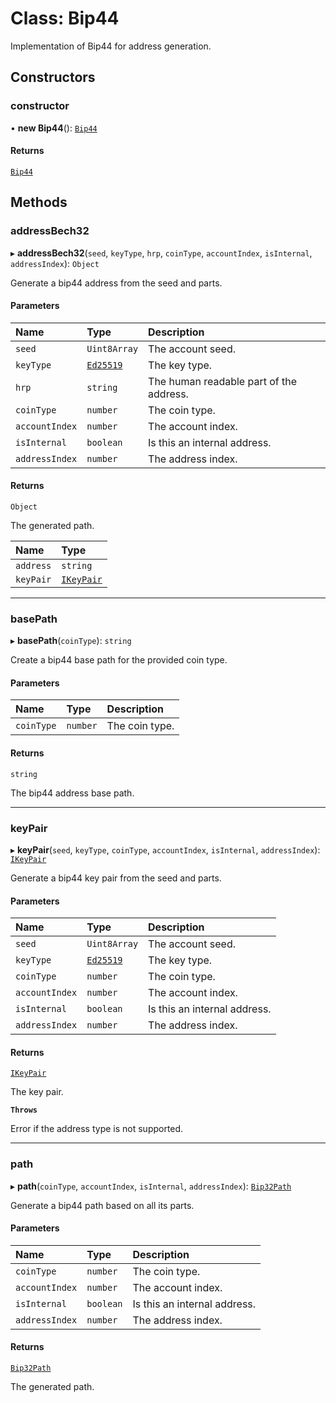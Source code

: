 # Class: Bip44

Implementation of Bip44 for address generation.

## Constructors

### constructor

• **new Bip44**(): [`Bip44`](Bip44.md)

#### Returns

[`Bip44`](Bip44.md)

## Methods

### addressBech32

▸ **addressBech32**(`seed`, `keyType`, `hrp`, `coinType`, `accountIndex`, `isInternal`, `addressIndex`): `Object`

Generate a bip44 address from the seed and parts.

#### Parameters

| Name | Type | Description |
| :------ | :------ | :------ |
| `seed` | `Uint8Array` | The account seed. |
| `keyType` | [`Ed25519`](../enums/KeyType.md#ed25519) | The key type. |
| `hrp` | `string` | The human readable part of the address. |
| `coinType` | `number` | The coin type. |
| `accountIndex` | `number` | The account index. |
| `isInternal` | `boolean` | Is this an internal address. |
| `addressIndex` | `number` | The address index. |

#### Returns

`Object`

The generated path.

| Name | Type |
| :------ | :------ |
| `address` | `string` |
| `keyPair` | [`IKeyPair`](../interfaces/IKeyPair.md) |

___

### basePath

▸ **basePath**(`coinType`): `string`

Create a bip44 base path for the provided coin type.

#### Parameters

| Name | Type | Description |
| :------ | :------ | :------ |
| `coinType` | `number` | The coin type. |

#### Returns

`string`

The bip44 address base path.

___

### keyPair

▸ **keyPair**(`seed`, `keyType`, `coinType`, `accountIndex`, `isInternal`, `addressIndex`): [`IKeyPair`](../interfaces/IKeyPair.md)

Generate a bip44 key pair from the seed and parts.

#### Parameters

| Name | Type | Description |
| :------ | :------ | :------ |
| `seed` | `Uint8Array` | The account seed. |
| `keyType` | [`Ed25519`](../enums/KeyType.md#ed25519) | The key type. |
| `coinType` | `number` | The coin type. |
| `accountIndex` | `number` | The account index. |
| `isInternal` | `boolean` | Is this an internal address. |
| `addressIndex` | `number` | The address index. |

#### Returns

[`IKeyPair`](../interfaces/IKeyPair.md)

The key pair.

**`Throws`**

Error if the address type is not supported.

___

### path

▸ **path**(`coinType`, `accountIndex`, `isInternal`, `addressIndex`): [`Bip32Path`](Bip32Path.md)

Generate a bip44 path based on all its parts.

#### Parameters

| Name | Type | Description |
| :------ | :------ | :------ |
| `coinType` | `number` | The coin type. |
| `accountIndex` | `number` | The account index. |
| `isInternal` | `boolean` | Is this an internal address. |
| `addressIndex` | `number` | The address index. |

#### Returns

[`Bip32Path`](Bip32Path.md)

The generated path.

